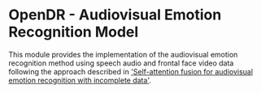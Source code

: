 # OpenDR - Audiovisual Emotion Recognition Model

This module provides the implementation of the audiovisual emotion recognition method using speech audio and frontal face video data following the approach described in ['Self-attention fusion for audiovisual emotion recognition with incomplete data'](https://arxiv.org/abs/2201.11095).
